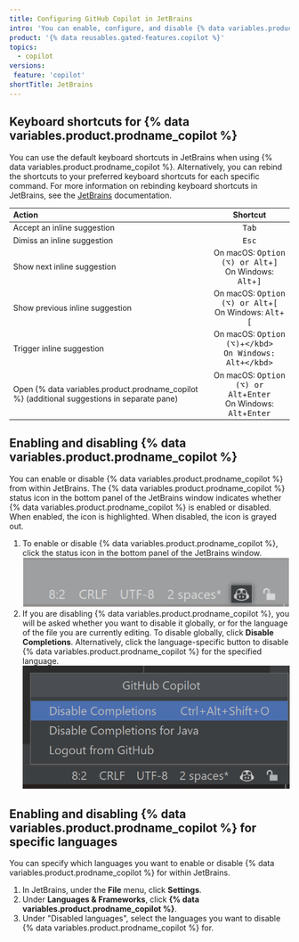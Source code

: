 ```yaml
---
title: Configuring GitHub Copilot in JetBrains
intro: 'You can enable, configure, and disable {% data variables.product.prodname_copilot %} in JetBrains.'
product: '{% data reusables.gated-features.copilot %}'
topics:
  - copilot
versions:
 feature: 'copilot'
shortTitle: JetBrains
---
```


## Keyboard shortcuts for {% data variables.product.prodname_copilot %}

You can use the default keyboard shortcuts in JetBrains when using {% data variables.product.prodname_copilot %}. Alternatively, you can rebind the shortcuts to your preferred keyboard shortcuts for each specific command. For more information on rebinding keyboard shortcuts in JetBrains, see the [JetBrains](https://www.jetbrains.com/help/idea/mastering-keyboard-shortcuts.html#choose-keymap) documentation.

| Action | Shortcut |
|:---|:---:|
|Accept an inline suggestion|<kbd>Tab</kbd>|
|Dimiss an inline suggestion|<kbd>Esc</kbd>|
|Show next inline suggestion|On macOS: <kbd>Option (⌥) or Alt</kbd>+<kbd>]</kbd><br> On Windows: <kbd>Alt</kbd>+<kbd>]</kbd>|
|Show previous inline suggestion|On macOS: <kbd>Option (⌥) or Alt</kbd>+<kbd>[</kbd><br> On Windows: <kbd>Alt</kbd>+<kbd>[</kbd>|
|Trigger inline suggestion|On macOS: <kbd>Option (⌥)</kbd>+<kbd>\</kbd><br> On Windows: <kbd>Alt</kbd>+<kbd>\</kbd>|
|Open {% data variables.product.prodname_copilot %} (additional suggestions in separate pane)|On macOS: <kbd>Option (⌥) or Alt</kbd>+<kbd>Enter</kbd><br> On Windows: <kbd>Alt</kbd>+<kbd>Enter</kbd> |

## Enabling and disabling {% data variables.product.prodname_copilot %}

You can enable or disable {% data variables.product.prodname_copilot %} from within JetBrains. The {% data variables.product.prodname_copilot %} status icon in the bottom panel of the JetBrains window indicates whether {% data variables.product.prodname_copilot %} is enabled or disabled. When enabled, the icon is highlighted. When disabled, the icon is grayed out.

1. To enable or disable {% data variables.product.prodname_copilot %}, click the status icon in the bottom panel of the JetBrains window.
   ![Status icon in JetBrains](/assets/images/help/copilot/status-icon-jetbrains.png)
2. If you are disabling {% data variables.product.prodname_copilot %}, you will be asked whether you want to disable it globally, or for the language of the file you are currently editing. To disable globally, click **Disable Completions**. Alternatively, click the language-specific button to disable {% data variables.product.prodname_copilot %} for the specified language.
   ![Disable {% data variables.product.prodname_copilot %} globally or for the current language](/assets/images/help/copilot/disable-copilot-global-or-langugage-jetbrains.png)

## Enabling and disabling {% data variables.product.prodname_copilot %} for specific languages

You can specify which languages you want to enable or disable {% data variables.product.prodname_copilot %} for within JetBrains.

1. In JetBrains, under the **File** menu, click **Settings**.
1. Under **Languages & Frameworks**, click **{% data variables.product.prodname_copilot %}**.
1. Under "Disabled languages", select the languages you want to disable {% data variables.product.prodname_copilot %} for.
